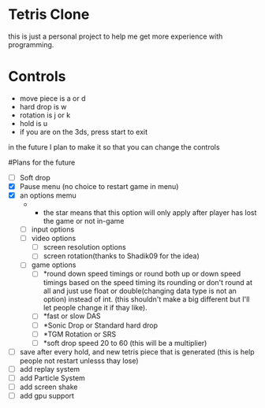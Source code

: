 # Tetris Clone

this is just a personal project to help me get more experience with programming.

# Controls
* move piece is a or d
* hard drop is w
* rotation is j or k
* hold is u
* if you are on the 3ds, press start to exit

in the future I plan to make it so that you can change the controls

#Plans for the future
- [ ] Soft drop
- [x] Pause menu (no choice to restart game in menu)
 - [x] an options memu
   * * the star means that this option will only apply after player has lost the game or not in-game
    - [ ] input options
    - [ ] video options
      - [ ] screen resolution options
      - [ ] screen rotation(thanks to Shadik09 for the idea)
    - [ ] game options
      - [ ] *round down speed timings or round both up or down speed timings based on the speed timing its rounding or don't round at all and just use float or double(changing data type is not an option) instead of int. (this shouldn't make a big different but I'll let people change it if thay like).
      - [ ] *fast or slow DAS
      - [ ] *Sonic Drop or Standard hard drop
      - [ ] *TGM Rotation or SRS
      - [ ] *soft drop speed 20 to 60 (this will be a multiplier)
- [ ] save after every hold, and new tetris piece that is generated (this is help people not restart unlesss thay lose)
- [ ] add replay system
- [ ] add Particle System
- [ ] add screen shake
- [ ] add gpu support
